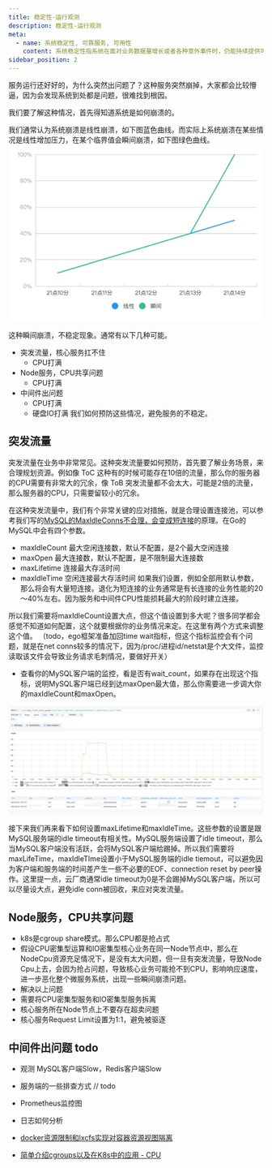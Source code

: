 ```yaml
---
title: 稳定性-运行观测
description: 稳定性-运行观测
meta:
  - name: 系统稳定性, 可靠服务, 可用性 
    content: 系统稳定性指系统在面对业务数据量增长或者各种意外事件时，仍能持续提供可靠服务的能力
sidebar_position: 2
---
```

服务运行还好好的，为什么突然出问题了？这种服务突然崩掉，大家都会比较懵逼，因为会发现系统到处都是问题，很难找到根因。

我们要了解这种情况，首先得知道系统是如何崩溃的。

我们通常认为系统崩溃是线性崩溃，如下图蓝色曲线。而实际上系统崩溃在某些情况是线性增加压力，在某个临界值会瞬间崩溃，如下图绿色曲线。
![img.png](../../image/sla/2_monitor_1.png)

这种瞬间崩溃，不稳定现象。通常有以下几种可能。

* 突发流量，核心服务扛不住
    * CPU打满
* Node服务，CPU共享问题
    * CPU打满
* 中间件出问题
    * CPU打满
    * 硬盘IO打满
      我们如何预防这些情况，避免服务的不稳定。

## 突发流量

突发流量在业务中非常常见。这种突发流量要如何预防，首先要了解业务场景，来合理规划资源。例如像 ToC 这种有的时候可能存在10倍的流量，那么你的服务器的CPU需要有非常大的冗余，像 ToB 突发流量都不会太大，可能是2倍的流量，那么服务器的CPU，只需要留较小的冗余。

在这种突发流量中，我们有个非常关键的应对措施，就是合理设置连接池，可以参考我们写的[MySQL的MaxIdleConns不合理，会变成短连接](https://mp.weixin.qq.com/s/zxlgnFkcEwaSDx5uJZO8Ig)的原理。在Go的MySQL中会有四个参数。

* maxIdleCount 最大空闲连接数，默认不配置，是2个最大空闲连接
* maxOpen 最大连接数，默认不配置，是不限制最大连接数
* maxLifetime 连接最大存活时间
* maxIdleTime 空闲连接最大存活时间
  如果我们设置，例如全部用默认参数，那么将会有大量短连接。退化为短连接的业务通常是有长连接的业务性能的20～40%左右。因为服务和中间件CPU性能损耗最大的阶段时建立连接。

所以我们需要将maxIdleCount设置大点，但这个值设置到多大呢？很多同学都会感觉不知道如何配置，这个就要根据你的业务情况来定。在这里有两个方式来调整这个值。
（todo，ego框架准备加回time wait指标，但这个指标监控会有个问题，就是在net conns较多的情况下，因为/proc/进程id/netstat是个大文件，监控读取该文件会导致业务请求毛刺情况，要做好开关）
* 查看你的MySQL客户端的监控，看是否有wait_count，如果存在出现这个指标，说明MySQL客户端已经到达maxOpen最大值，那么你需要进一步调大你的maxIdleCount和maxOpen。

![img.png](../../image/sla/2_monitor_2.png)

接下来我们再来看下如何设置maxLifetime和maxIdleTime。这些参数的设置是跟MySQL服务端的idle timeout有相关性。MySQL服务端设置了idle timeout，那么当MySQL客户端没有活跃，会将MySQL客户端给踢掉。所以我们需要将maxLifeTime，maxIdleTIme设置小于MySQL服务端的idle tiemout，可以避免因为客户端和服务端的时间差产生一些不必要的EOF、connection reset by peer操作。这里提一点，云厂商通常idle timeout为0是不会踢掉MySQL客户端，所以可以尽量设大点，避免idle conn被回收，来应对突发流量。

## Node服务，CPU共享问题
* k8s是cgroup share模式。那么CPU都是抢占式
* 假设CPU密集型运算和IO密集型核心业务在同一Node节点中，那么在NodeCpu资源充足情况下，是没有太大问题，但一旦有突发流量，导致Node Cpu上去，会因为抢占问题，导致核心业务可能抢不到CPU，影响响应速度，进一步恶化整个微服务系统，出现一些瞬间崩溃问题。
* 解决以上问题
* 需要将CPU密集型服务和IO密集型服务拆离
* 核心服务所在Node节点上不要存在超卖问题
* 核心服务Request Limit设置为1:1，避免被驱逐

## 中间件出问题 todo

* 观测 MySQL客户端Slow，Redis客户端Slow
* 服务端的一些排查方式
  // todo

* Prometheus监控图
* 日志如何分析



* [docker资源限制和lxcfs实现对容器资源视图隔离](https://cloud.tencent.com/developer/article/2368982?areaId=106001)
* [简单介绍cgroups以及在K8s中的应用 - CPU](https://cloud.tencent.com/developer/article/2314652)

